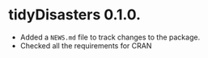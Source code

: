 # tidyDisasters 0.1.0.

* Added a `NEWS.md` file to track changes to the package.
* Checked all the requirements for CRAN